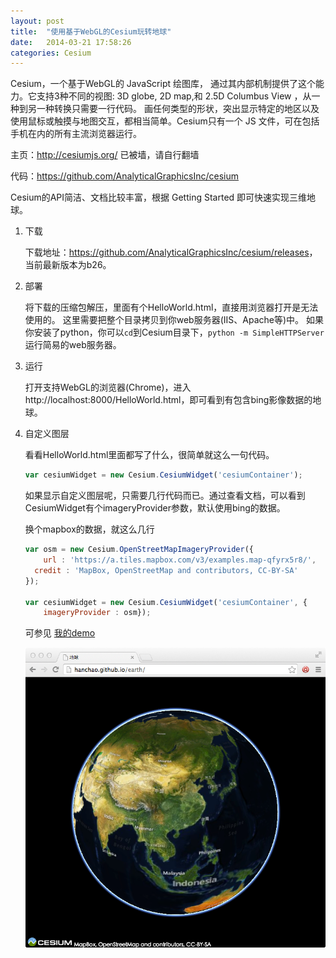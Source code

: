 ```yaml
---
layout: post
title:  "使用基于WebGL的Cesium玩转地球"
date:   2014-03-21 17:58:26
categories: Cesium
---
```


Cesium，一个基于WebGL的 JavaScript 绘图库， 通过其内部机制提供了这个能力。它支持3种不同的视图: 3D globe, 2D map,和 2.5D Columbus View ，从一种到另一种转换只需要一行代码。 画任何类型的形状，突出显示特定的地区以及使用鼠标或触摸与地图交互，都相当简单。Cesium只有一个 JS 文件，可在包括手机在内的所有主流浏览器运行。


主页：<http://cesiumjs.org/> 已被墙，请自行翻墙


代码：<https://github.com/AnalyticalGraphicsInc/cesium>


Cesium的API简洁、文档比较丰富，根据 Getting Started 即可快速实现三维地球。

1. 下载

	下载地址：<https://github.com/AnalyticalGraphicsInc/cesium/releases>，当前最新版本为b26。

2. 部署

    将下载的压缩包解压，里面有个HelloWorld.html，直接用浏览器打开是无法使用的。
	这里需要把整个目录拷贝到你web服务器(IIS、Apache等)中。
	如果你安装了python，你可以```cd```到Cesium目录下，```python -m SimpleHTTPServer```运行简易的web服务器。

3. 运行

	打开支持WebGL的浏览器(Chrome)，进入http://localhost:8000/HelloWorld.html，即可看到有包含bing影像数据的地球。

4. 自定义图层

	看看HelloWorld.html里面都写了什么，很简单就这么一句代码。

	```javascript
	var cesiumWidget = new Cesium.CesiumWidget('cesiumContainer');
	```


	如果显示自定义图层呢，只需要几行代码而已。通过查看文档，可以看到CesiumWidget有个imageryProvider参数，默认使用bing的数据。

	换个mapbox的数据，就这么几行

	```javascript
    var osm = new Cesium.OpenStreetMapImageryProvider({
        url : 'https://a.tiles.mapbox.com/v3/examples.map-qfyrx5r8/',
  	  credit : 'MapBox, OpenStreetMap and contributors, CC-BY-SA'
    });

    var cesiumWidget = new Cesium.CesiumWidget('cesiumContainer', {
        imageryProvider : osm});
	```

	可参见 [我的demo](/earth/index.html)


	![demo](/pic/CesiumDemo.png)
